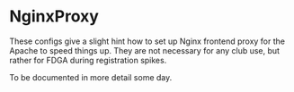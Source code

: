 NginxProxy
==========

These configs give a slight hint how to set up Nginx frontend proxy
for the Apache to speed things up. They are not necessary for any
club use, but rather for FDGA during registration spikes.

To be documented in more detail some day.
